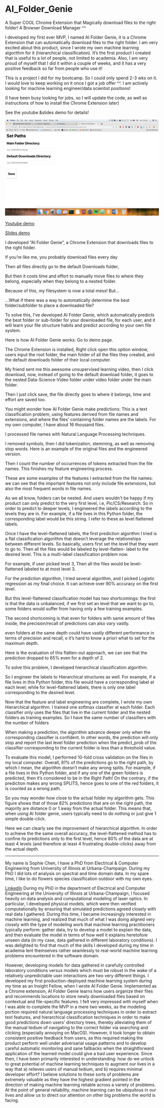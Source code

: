 # AI_Folder_Genie
A Super COOL Chrome Extension that Magically download files to the right folder! A Browser Download Manager ^^


I developed my first ever MVP, I named AI Folder Genie, it is a Chrome Extension that can automatically download files to the right folder. I am very excited about this product, since I wrote my own machine learning algorithm for it (hierarchical classification). It’s the first product I created that is useful to a lot of people, not limited to academia. Also, I am very proud of myself that I did it within a couple of weeks, and it has a very positive feedback so far from people who use it!


This is a project I did for my bootcamp. So I could only spend 2-3 wks on it. I would love to keep working on it once I got a job offer ^^. I am actively looking for machine learning engineer/data scientist positions!

(I have been busy looking for jobs, so I will update the code, as well as instructions of how to install the Chrome Extension later)

See the youtube &slides demo for details!

![user interface for input main file directory](https://github.com/SophieGarden/AI_Folder_Genie/blob/master/user_interface_1.png)

[Youtube demo](https://www.youtube.com/watch?v=Xv6-8A2dM4w&feature=youtu.be)

[Slides demo](https://github.com/SophieGarden/AI_Folder_Genie/blob/master/AI%20Folder%20Genie_demo_full_version.pdf)

I developed “AI Folder Genie”, a Chrome Extension that downloads files to the right folder.

If you’re like me, you probably download files every day 

Then all files directly go to the default Downloads folder, 

But then it costs time and effort to manually move files to where they belong, especially when they belong to a nested folder.

Because of this, my filesystem is now a total mess! But...

...What if there was a way to automatically determine the best folder/subfolder to place a downloaded file?

To solve this, I’ve developed AI Folder Genie, which automatically predicts the best folder or sub-folder for your downloaded file, for each user, and it will learn your file structure habits and predict according to your own file system.

Here is how AI Folder Genie works: Go to demo page.

The Chrome Extension is installed, Right click open this option window, users input the root folder, the main folder of all the files they created, and the default downloads folder of their local computer.

My friend sent me this awesome unsupervised learning video, then I click download, now, instead of going to the default download folder, it goes to the nested Data-Science-Video folder under video folder under the main folder.

Then I just click save, the file directly goes to where it belongs, time and effort are saved too.

You might wonder how AI Folder Genie make predictions: This is a text classification problem, using features derived from file names and extensions, and where the files’ containing folder names are the labels. For my own computer, I have about 16 thousand files.

I processed file names with Natural Language Processing techniques.

I removed symbols, then I did tokenization, stemming, as well as removing stop words. Here is an example of the original files and the engineered version.

Then I count the number of occurrences of tokens extracted from the file names. This finishes my feature engineering process.

These are some examples of the features I extracted from the file names: we can see that the important features not only include file extensions, but also the most frequent words in file names.



As we all know, folders can be nested. And users wouldn’t be happy if my product can only predict to the very first level, i.e, Pic/CS/Research. So in order to predict to deeper levels, I engineered the labels according to the levels they are in. For example, if a file lives in this Python folder, the corresponding label would be this string. I refer to these as level flattened labels.

Once I have the level-flattened labels, the first prediction algorithm I tried is a flat classification algorithm that doesn’t leverage the relationships between different levels. So basically, users first set the level that they want to go to. Then all the files would be labeled by level-flatten- label to the desired level. This is a multi-label classification problem now. 

For example, if user picked level 3, Then all the files would be level-flattened labeled to at most level 3.

For the prediction algorithm, I tried several algorithm, and I picked Logistic regression as my final choice. It can achieve  over 90% accuracy on the first level.


But this level-flattened classification model has two shortcomings: the first is that the data is unbalanced, if we first set an level that we want to go to, some folders would suffer from having only a few training examples. 

The second shortcoming is that even for folders with same amount of files inside, the precision/recall of predictions can also vary vastly.

even folders at the same depth could have vastly different performance in terms of precision and recall, o it’s hard to know a priori what to set for the maximum  depth.

Here is the evaluation of this flatten-out approach, we can see that the prediction dropped to 65% even for a depth of 2. 

To solve this problem, I developed hierarchical classification algorithm.




So I engineer the labels to Hierarchical structures as well. 
For example, if a file lives in this Python folder, this file would have a corresponding label at each level; while for level-flattened labels, there is only one label corresponding to the desired level. 

Now that the feature and label engineering are complete, I wrote my own Hierarchical algorithm.   I trained one softmax classifier at each folder. Each classifier only uses the files that live in the current folder and the nested folders as training examples. So I have the same number of classifiers with the number of folders

When making a prediction, the algorithm advance deeper only when the corresponding classifier is confident. In other words, the prediction will only stop and report the last level folder prediction when the predict_prob of the classifier corresponding to the current folder is less than a threshold value.

To evaluate this model, I performed 10-fold cross validation on the files in my local computer.
Overall, 81% of the predictions go to the right path, by which I mean, the algorithm doesn’t make any wrong splits. For example, if a file lives in this Python folder, and if any one of the green folders is predicted, then it’s considered to be in the Right Path! On the contrary, if the prediction makes any wrong SPLITS, hence goes to one of the red folders, it is counted as a wrong path.

So you may wonder how close to the actual folder my algorithm gets. This figure shows that of those 82% predictions that are on the right path, the majority are distance 0 or 1 away from the actual folder. This means that, when using AI folder genie, users typically need to do nothing or just give 1 simple double-click.

Here we can clearly see the improvement of hierarchical algorithm. In order to achieve the the same overall accuracy, the level-flattened method has to confine its predictions only  to the first level, hence  80% of the data are  at least 4 levels (and therefore at least 4 frustrating double-clicks) away from the actual depth.


------
My name is Sophie Chen, I have a PhD from Electrical & Computer Engineering from University of Illinois at Urbana-Champaign. During my PhD I did lots of analysis on spectral and time domain data. In my spare time, I like to do flowers species classification outdoor with my own eyes.

[LinkedIn](https://www.linkedin.com/in/sophie-chen-data/)
During my PhD in the department of Electrical and Computer Engineering at the University of Illinois at Urbana-Champaign, I focused heavily on data analysis and computational modeling of laser optics. In particular, I developed physical models, which were then verified computationally by ensuring that simulated predictions agreed closely with real data I gathered. During this time, I became increasingly interested in machine learning, and realized that much of what I was doing aligned very closely with the type of modeling work that machine learning practitioners typically perform: gather data, try to develop a model to explain the data, and then evaluate the model in terms of how well it explains heretofore unseen data (in my case, data gathered in different laboratory conditions). I was delighted to find that much of the skills I developed during my time in academia lent themselves rather seamlessly to real-world machine learning problems encountered in the software domain.

However, developing models for data gathered in carefully controlled laboratory conditions versus models which must be robust in the wake of a relatively unpredictable user interactions are two very different things. I developed my first production-deployed machine learning system during my time as an Insight Fellow, when I wrote AI Folder Genie. Implemented as a Chrome extension, AI Folder Genie learns how users organize their files and recommends locations to store newly downloaded files based on contextual and file-specific features. I felt very impressed with myself when I was able to complete the MVP in a mere two weeks, as the modeling portion required natural language processing techniques in order to extract text features, and hierarchical classification techniques in order to make good predictions down users’ directory trees, thereby alleviating them of the manual tedium of navigating to the correct folder via searching and clicking (especially annoying on MacOS). However, it took longer to obtain consistent positive feedback from users, as this required making the product perform well under adversarial usage patterns and to develop careful automatic monitoring and sane fallbacks when the straightforward application of the learned model could give a bad user experience. Since then, I have been primarily interested in understanding: how do we unlock to great potential of machine learning techniques to augment our lives in a way that a) relieves users of manual tedium, and b) requires minimal developer effort? I believe solutions to these sorts of problems are extremely valuable as they have the highest gradient pointed in the direction of making machine learning reliable across a variety of problems. At the point of general reliability, machine learning can be ubiquitous in our lives and allow us to direct our attention on other big problems the world is facing. 
